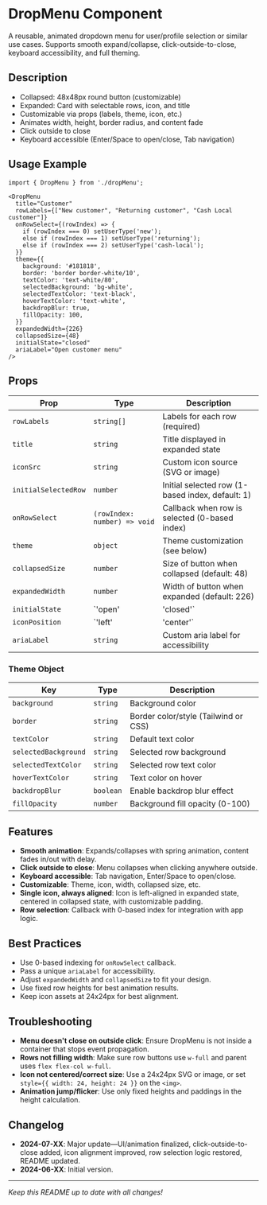 # DropMenu Component

A reusable, animated dropdown menu for user/profile selection or similar use cases. Supports smooth expand/collapse, click-outside-to-close, keyboard accessibility, and full theming.

## Description
- Collapsed: 48x48px round button (customizable)
- Expanded: Card with selectable rows, icon, and title
- Customizable via props (labels, theme, icon, etc.)
- Animates width, height, border radius, and content fade
- Click outside to close
- Keyboard accessible (Enter/Space to open/close, Tab navigation)

## Usage Example
```tsx
import { DropMenu } from './dropMenu';

<DropMenu
  title="Customer"
  rowLabels={["New customer", "Returning customer", "Cash Local customer"]}
  onRowSelect={(rowIndex) => {
    if (rowIndex === 0) setUserType('new');
    else if (rowIndex === 1) setUserType('returning');
    else if (rowIndex === 2) setUserType('cash-local');
  }}
  theme={{
    background: '#181818',
    border: 'border border-white/10',
    textColor: 'text-white/80',
    selectedBackground: 'bg-white',
    selectedTextColor: 'text-black',
    hoverTextColor: 'text-white',
    backdropBlur: true,
    fillOpacity: 100,
  }}
  expandedWidth={226}
  collapsedSize={48}
  initialState="closed"
  ariaLabel="Open customer menu"
/>
```

## Props
| Prop                | Type                       | Description |
|---------------------|----------------------------|-------------|
| `rowLabels`         | `string[]`                 | Labels for each row (required) |
| `title`             | `string`                   | Title displayed in expanded state |
| `iconSrc`           | `string`                   | Custom icon source (SVG or image) |
| `initialSelectedRow`| `number`                   | Initial selected row (1-based index, default: 1) |
| `onRowSelect`       | `(rowIndex: number) => void`| Callback when row is selected (0-based index) |
| `theme`             | `object`                   | Theme customization (see below) |
| `collapsedSize`     | `number`                   | Size of button when collapsed (default: 48) |
| `expandedWidth`     | `number`                   | Width of button when expanded (default: 226) |
| `initialState`      | `'open' | 'closed'`        | Initial state (default: 'closed') |
| `iconPosition`      | `'left' | 'center'`        | Icon position in collapsed state (default: 'center') |
| `ariaLabel`         | `string`                   | Custom aria label for accessibility |

### Theme Object
| Key                  | Type      | Description |
|----------------------|-----------|-------------|
| `background`         | `string`  | Background color |
| `border`             | `string`  | Border color/style (Tailwind or CSS) |
| `textColor`          | `string`  | Default text color |
| `selectedBackground` | `string`  | Selected row background |
| `selectedTextColor`  | `string`  | Selected row text color |
| `hoverTextColor`     | `string`  | Text color on hover |
| `backdropBlur`       | `boolean` | Enable backdrop blur effect |
| `fillOpacity`        | `number`  | Background fill opacity (0-100) |

## Features
- **Smooth animation**: Expands/collapses with spring animation, content fades in/out with delay.
- **Click outside to close**: Menu collapses when clicking anywhere outside.
- **Keyboard accessible**: Tab navigation, Enter/Space to open/close.
- **Customizable**: Theme, icon, width, collapsed size, etc.
- **Single icon, always aligned**: Icon is left-aligned in expanded state, centered in collapsed state, with customizable padding.
- **Row selection**: Callback with 0-based index for integration with app logic.

## Best Practices
- Use 0-based indexing for `onRowSelect` callback.
- Pass a unique `ariaLabel` for accessibility.
- Adjust `expandedWidth` and `collapsedSize` to fit your design.
- Use fixed row heights for best animation results.
- Keep icon assets at 24x24px for best alignment.

## Troubleshooting
- **Menu doesn't close on outside click**: Ensure DropMenu is not inside a container that stops event propagation.
- **Rows not filling width**: Make sure row buttons use `w-full` and parent uses `flex flex-col w-full`.
- **Icon not centered/correct size**: Use a 24x24px SVG or image, or set `style={{ width: 24, height: 24 }}` on the `<img>`.
- **Animation jump/flicker**: Use only fixed heights and paddings in the height calculation.

## Changelog
- **2024-07-XX**: Major update—UI/animation finalized, click-outside-to-close added, icon alignment improved, row selection logic restored, README updated.
- **2024-06-XX**: Initial version.

---
_Keep this README up to date with all changes!_ 